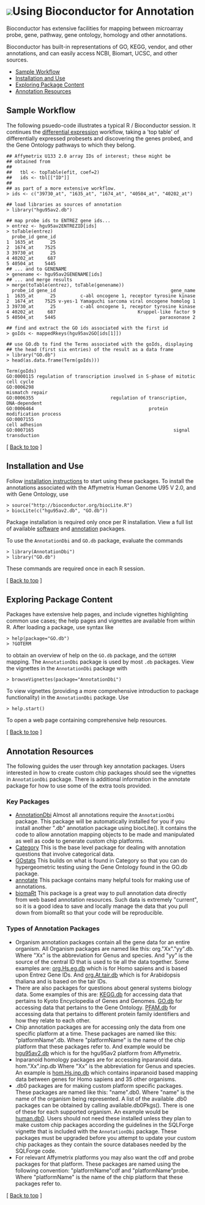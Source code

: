 ![](/images/icons/help.gif)Using Bioconductor for Annotation
============================================================

Bioconductor has extensive facilities for mapping between microarray
probe, gene, pathway, gene ontology, homology and other annotations.

Bioconductor has built-in representations of GO, KEGG, vendor, and
other annotations, and can easily access NCBI, Biomart, UCSC, and
other sources.

* [Sample Workflow](#sample-workflow)  
* [Installation and Use](#install-and-use)
* [Exploring Package Content](#exploring-package-content)
* [Annotation Resources](#annotation-resources)

<h2 id="sample-workflow">Sample Workflow</h2>

The following psuedo-code illustrates a typical R / Bioconductor
session. It continues the
[differential expression](/help/workflows/oligo-arrays/) workflow,
taking a 'top table' of differentially expressed probesets and
discovering the genes probed, and the Gene Ontology pathways to which
they belong.

    ## Affymetrix U133 2.0 array IDs of interest; these might be
    ## obtained from
    ##
    ##   tbl <- topTable(efit, coef=2)
    ##   ids <- tbl[["ID"]]
    ##
    ## as part of a more extensive workflow.
    > ids <- c("39730_at", "1635_at", "1674_at", "40504_at", "40202_at")
             
    ## load libraries as sources of annotation
    > library("hgu95av2.db")
    
    ## map probe ids to ENTREZ gene ids...
    > entrez <- hgu95av2ENTREZID[ids]
    > toTable(entrez)
      probe_id gene_id
    1  1635_at      25
    2  1674_at    7525
    3 39730_at      25
    4 40202_at     687
    5 40504_at    5445
    ## ... and to GENENAME
    > genename <- hgu95av2GENENAME[ids]
    ## ... and merge results
    > merge(toTable(entrez), toTable(genename))
      probe_id gene_id                                          gene_name
    1  1635_at      25         c-abl oncogene 1, receptor tyrosine kinase
    2  1674_at    7525 v-yes-1 Yamaguchi sarcoma viral oncogene homolog 1
    3 39730_at      25         c-abl oncogene 1, receptor tyrosine kinase
    4 40202_at     687                              Kruppel-like factor 9
    5 40504_at    5445                                      paraoxonase 2
    
    ## find and extract the GO ids associated with the first id
    > goIds <- mappedRkeys(hgu95av2GO[ids[1]])

    ## use GO.db to find the Terms associated with the goIds, displaying
    ## the head (first six entries) of the result as a data frame
    > library("GO.db")
    > head(as.data.frame(Term(goIds)))
                                                                         Term(goIds)
    GO:0000115 regulation of transcription involved in S-phase of mitotic cell cycle
    GO:0006298                                                       mismatch repair
    GO:0006355                            regulation of transcription, DNA-dependent
    GO:0006464                                          protein modification process
    GO:0007155                                                         cell adhesion
    GO:0007165                                                   signal transduction

<p class="back_to_top">[ <a href="#top">Back to top</a> ]</p>

<h2 id="install-and-use">Installation and Use</h2>

Follow [installation instructions](/install/) to start using these
packages.  To install the annotations associated with the Affymetrix
Human Genome U95 V 2.0, and with Gene Ontology, use

    > source("http://bioconductor.org/biocLite.R")
    > biocLite(c("hgu95av2.db", "GO.db"))

Package installation is required only once per R installation. View a
full list of available
[software](http://bioconductor.org/packages/release/Software.html)
and 
[annotation](http://bioconductor.org/packages/release/AnnotationData.html)
packages.

To use the `AnnotationDbi` and `GO.db` package, evaluate the commands

    > library(AnnotationDbi")
    > library("GO.db")

These commands are required once in each R session.

<p class="back_to_top">[ <a href="#top">Back to top</a> ]</p>

<h2 id="exploring-package-content">Exploring Package Content</h2>

Packages have extensive help pages, and include vignettes highlighting
common use cases; the help pages and vignettes are available from
within R. After loading a package, use syntax like

    > help(package="GO.db")
    > ?GOTERM

to obtain an overview of help on the `GO.db` package, and the `GOTERM`
mapping.  The `AnnotationDbi` package is used by most `.db`
packages. View the vignettes in the `AnnotationDbi` package with

    > browseVignettes(package="AnnotationDbi")

To view vignettes (providing a more comprehensive introduction to
package functionality) in the `AnnotationDbi` package. Use

    > help.start()

To open a web page containing comprehensive help resources.

<p class="back_to_top">[ <a href="#top">Back to top</a> ]</p>

<h2 id="annotation-resources">Annotation Resources</h2>

The following guides the user through key annotation packages.  Users
interested in how to create custom chip packages should see the
vignettes in `AnnotationDbi` package. There is additional information
in the annotate package for how to use some of the extra tools
provided.

### Key Packages ###

*
  [AnnotationDbi](http://bioconductor.org/packages/release/bioc/html/AnnotationDbi.html)
  Almost all annotations require the `AnnotationDbi` package. This
  package will be automatically installed for you if you install
  another ".db" annotation package using biocLite(). It contains the code to
  allow annotation mapping objects to be made and manipulated as well
  as code to generate custom chip platforms.
* [Category](http://bioconductor.org/packages/release/bioc/html/Category.html)
  This is the base level package for dealing with annotation questions
  that involve categorical data.
* [GOstats](http://bioconductor.org/packages/release/bioc/html/GOstats.html)
  This builds on what is found in Category so that you can do
  hypergeometric testing using the Gene Ontology found in the GO.db
  package.
* [annotate](http://bioconductor.org/packages/release/bioc/html/annotate.html)
  This package contains many helpful tools for making use of
  annotations.
* [biomaRt](http://bioconductor.org/packages/release/bioc/html/biomaRt.html)
  This package is a great way to pull annotation data directly from
  web based annotation resources. Such data is extremely "current", so
  it is a good idea to save and locally manage the data that you pull
  down from biomaRt so that your code will be reproducible.

### Types of Annotation Packages ###

* Organism annotation packages contain all the gene data for an entire
  organism. All Organism packages are named like this:
  org."Xx"."yy".db. Where "Xx" is the abbreviation for Genus and
  species. And "yy" is the source of the central ID that is used to
  tie all the data together. Some examples are:
  [org.Hs.eg.db](http://www.bioconductor.org/packages/release/data/annotation/html/org.Hs.eg.db.html)
  which is for Homo sapiens and is based upon Entrez Gene IDs. And
  [org.At.tair.db](http://www.bioconductor.org/packages/release/data/annotation/html/org.At.tair.db.html)
  which is for Arabidopsis thaliana and is based on the tair IDs.
* There are also packages for questions about general systems biology
  data. Some examples of this are:
  [KEGG.db](http://www.bioconductor.org/packages/release/data/annotation/html/KEGG.db.html)
  for accessing data that pertains to Kyoto Encyclopedia of Genes and
  Genomes. [GO.db](http://www.bioconductor.org/packages/release/data/annotation/html/GO.db.html) for
  accessing data that pertains to the Gene
  Ontology. [PFAM.db](http://www.bioconductor.org/packages/release/data/annotation/html/PFAM.db.html)
  for accessing data that pertains to different protein family
  identifiers and how they relate to each other.
* Chip annotation packages are for accessing only the data from one
  specific platform at a time. These packages are named like this:
  "platformName".db.  Where "platformName" is the name of the chip
  platform that these packages refer to. And example would be
  [hgu95av2.db](http://www.bioconductor.org/packages/release/data/annotation/html/hgu95av2.db.html)
  which is for the hgu95av2 platform from Affymetrix.
* Inparanoid homology packages are for accessing inparanoid
  data. hom."Xx".inp.db Where "Xx" is the abbreviation for Genus and
  species. An example is
  [hom.Hs.inp.db](http://www.bioconductor.org/packages/release/data/annotation/html/hom.Hs.inp.db.html)
  which contains inparanoid based mapping data between genes for Homo
  sapiens and 35 other organisms.</li>
* .db0 packages are for making custom platform specific
  packages. These packages are named like this: "name".db0. Where
  "name" is the name of the organism being represented. A list of the
  available .db0 packages can be obtained by calling
  available.db0Pkgs(). There is one of these for each supported
  organism. An example would be
  [human.db0](http://www.bioconductor.org/packages/release/data/annotation/html/human.db0.html). Users
  should not need these installed unless they plan to make custom chip
  packages according the guidelines in the SQLForge vignette that is
  included with the `AnnotationDbi` package.  These packages must be
  upgraded before you attempt to update your custom chip packages as
  they contain the source databases needed by the SQLForge code.
* For relevant Affymetrix platforms you may also want the cdf and
  probe packages for that platform.  These packages are named using
  the following convention: "platformName"cdf and
  "platformName"probe. Where "platformName" is the name of the chip
  platform that these packages refer to.

<p class="back_to_top">[ <a href="#top">Back to top</a> ]</p>
